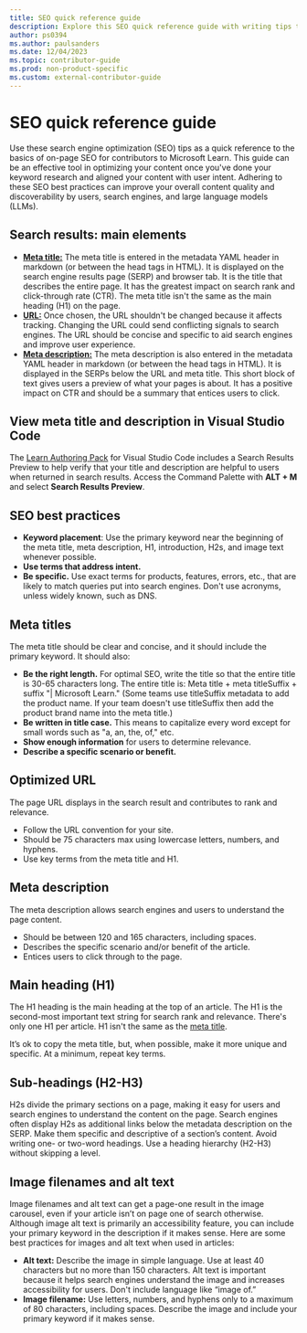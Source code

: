 ```yaml
---
title: SEO quick reference guide
description: Explore this SEO quick reference guide with writing tips to improve on-page search engine optimization. Make your online content more discoverable by search engines and LLMs.
author: ps0394
ms.author: paulsanders
ms.date: 12/04/2023
ms.topic: contributor-guide
ms.prod: non-product-specific
ms.custom: external-contributor-guide
---
```


# SEO quick reference guide

Use these search engine optimization (SEO) tips as a quick reference to the basics of on-page SEO for contributors to Microsoft Learn. This guide can be an effective tool in optimizing your content once you've done your keyword research and aligned your content with user intent. Adhering to these SEO best practices can improve your overall content quality and discoverability by users, search engines, and large language models (LLMs).

## Search results: main elements

- [**Meta title:**](#meta-titles) The meta title is entered in the metadata YAML header in markdown (or between the head tags in HTML). It is displayed on the search engine results page (SERP) and browser tab. It is the title that describes the entire page. It has the greatest impact on search rank and click-through rate (CTR). The meta title isn't the same as the main heading (H1) on the page.
- [**URL:**](#optimized-url) Once chosen, the URL shouldn't be changed because it affects tracking. Changing the URL could send conflicting signals to search engines. The URL should be concise and specific to aid search engines and improve user experience.
- [**Meta description:**](#meta-description) The meta description is also entered in the metadata YAML header in markdown (or between the head tags in HTML). It is displayed in the SERPs below the URL and meta title. This short block of text gives users a preview of what your pages is about. It has a positive impact on CTR and should be a summary that entices users to click.

## View meta title and description in Visual Studio Code

The [Learn Authoring Pack](/contribute/content/get-started-setup-tools?pivots=windows-os-pivot-selection#install-learn-authoring-pack) for Visual Studio Code includes a Search Results Preview to help verify that your title and description are helpful to users when returned in search results. Access the Command Palette with **ALT + M** and select **Search Results Preview**.

## SEO best practices

- **Keyword placement**: Use the primary keyword near the beginning of the meta title, meta description, H1, introduction, H2s, and image text whenever possible.
- **Use terms that address intent.**
- **Be specific.** Use exact terms for products, features, errors, etc., that are likely to match queries put into search engines. Don't use acronyms, unless widely known, such as DNS.

## Meta titles

The meta title should be clear and concise, and it should include the primary keyword. It should also:

- **Be the right length.** For optimal SEO, write the title so that the entire title is 30-65 characters long. The entire title is: Meta title + meta titleSuffix + suffix "| Microsoft Learn." (Some teams use titleSuffix metadata to add the product name. If your team doesn't use titleSuffix then add the product brand name into the meta title.)
- **Be written in title case.** This means to capitalize every word except for small words such as "a, an, the, of," etc.
- **Show enough information** for users to determine relevance.
- **Describe a specific scenario or benefit.**

## Optimized URL

The page URL displays in the search result and contributes to rank and relevance.

- Follow the URL convention for your site.
- Should be 75 characters max using lowercase letters, numbers, and hyphens.
- Use key terms from the meta title and H1.

## Meta description

The meta description allows search engines and users to understand the page content.

- Should be between 120 and 165 characters, including spaces.
- Describes the specific scenario and/or benefit of the article.
- Entices users to click through to the page.

## Main heading (H1)

The H1 heading is the main heading at the top of an article. The H1 is the second-most important text string for search rank and relevance. There's only one H1 per article. H1 isn't the same as the [meta title](#meta-titles).

It’s ok to copy the meta title, but, when possible, make it more unique and specific. At a minimum, repeat key terms.

## Sub-headings (H2-H3)

H2s divide the primary sections on a page, making it easy for users and search engines to understand the content on the page. Search engines often display H2s as additional links below the metadata description on the SERP. Make them specific and descriptive of a section’s content. Avoid writing one- or two-word headings. Use a heading hierarchy (H2-H3) without skipping a level.

## Image filenames and alt text

Image filenames and alt text can get a page-one result in the image carousel, even if your article isn’t on page one of search otherwise. Although image alt text is primarily an accessibility feature, you can include your primary keyword in the description if it makes sense. Here are some best practices for images and alt text when used in articles:

- **Alt text:** Describe the image in simple language. Use at least 40 characters but no more than 150 characters. Alt text is important because it helps search engines understand the image and increases accessibility for users. Don't include language like “image of.”
- **Image filename:** Use letters, numbers, and hyphens only to a maximum of 80 characters, including spaces. Describe the image and include your primary keyword if it makes sense.
